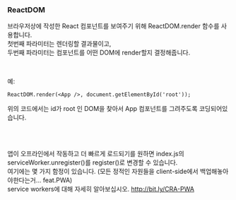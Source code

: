 ### ReactDOM

브라우저상에 작성한 React 컴포넌트를 보여주기 위해 ReactDOM.render 함수를 사용합니다. <br>
첫번째 파라미터는 렌더링할 결과물이고, <br>
두번째 파라미터는 컴포넌트를 어떤 DOM에 render할지 결정해줍니다. <br>
 
<br>

예:

```
ReactDOM.render(<App />, document.getElementById('root'));
```

위의 코드에서는 id가 root 인 DOM을 찾아서 App 컴포넌트를 그려주도록 코딩되어있습니다.

 <br> <br>

앱이 오프라인에서 작동하고 더 빠르게 로드되기를 원하면 index.js의 serviceWorker.unregister()를 register()로 변경할 수 있습니다. <br>
여기에는 몇 가지 함정이 있습니다. (모든 정적인 자원들을 client-side에서 백업해놓아야한다는거... feat.PWA) <br>
service workers에 대해 자세히 알아보십시오. http://bit.ly/CRA-PWA <br>